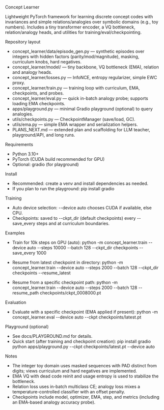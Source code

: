 Concept Learner

Lightweight PyTorch framework for learning discrete concept codes with invariances and simple relations/analogies over symbolic domains (e.g., toy numbers). Includes a tiny transformer encoder, a VQ bottleneck, relation/analogy heads, and utilities for training/eval/checkpointing.

Repository layout
- concept_learner/data/episode_gen.py — synthetic episodes over integers with hidden factors (parity/mod/magnitude), masking, curriculum knobs, hard negatives.
- concept_learner/model/ — tiny backbone, VQ bottleneck (EMA), relation and analogy heads.
- concept_learner/losses.py — InfoNCE, entropy regularizer, simple EWC proxy.
- concept_learner/train.py — training loop with curriculum, EMA, checkpoints, and probes.
- concept_learner/eval.py — quick in-batch analogy probe; supports loading EMA checkpoints.
- apps/playground.py — minimal Gradio playground (optional) to query analogies.
- utils/checkpoints.py — CheckpointManager (save/load, GC).
- utils/ema.py — simple EMA wrapper and serialization helpers.
- PLANS_NEXT.md — extended plan and scaffolding for LLM teacher, playground/API, and long runs.

Requirements
- Python 3.10+
- PyTorch (CUDA build recommended for GPU)
- Optional: gradio (for playground)

Install
- Recommended: create a venv and install dependencies as needed.
- If you plan to run the playground: pip install gradio

Training
- Auto device selection: --device auto chooses CUDA if available, else CPU.
- Checkpoints: saved to --ckpt_dir (default checkpoints) every --save_every steps and at curriculum boundaries.

Examples
- Train for 10k steps on GPU (auto):
  python -m concept_learner.train --device auto --steps 10000 --batch 128 --ckpt_dir checkpoints --save_every 1000

- Resume from latest checkpoint in directory:
  python -m concept_learner.train --device auto --steps 2000 --batch 128 --ckpt_dir checkpoints --resume_latest

- Resume from a specific checkpoint path:
  python -m concept_learner.train --device auto --steps 2000 --batch 128 --resume_path checkpoints/ckpt_0008000.pt

Evaluation
- Evaluate with a specific checkpoint (EMA applied if present):
  python -m concept_learner.eval --device auto --ckpt checkpoints/latest.pt

Playground (optional)
- See docs/PLAYGROUND.md for details.
- Quick start (after training and checkpoint creation):
  pip install gradio
  python apps/playground.py --ckpt checkpoints/latest.pt --device auto

Notes
- The integer toy domain uses masked sequences with PAD distinct from digits; views curriculum and hard negatives are implemented.
- EMA VQ with dead code reinit and usage entropy is used to stabilize the bottleneck.
- Relation loss uses in-batch multiclass CE; analogy loss mixes a temperature-controlled classifier with an offset penalty.
- Checkpoints include model, optimizer, EMA, step, and metrics (including an EMA-based analogy accuracy probe).

